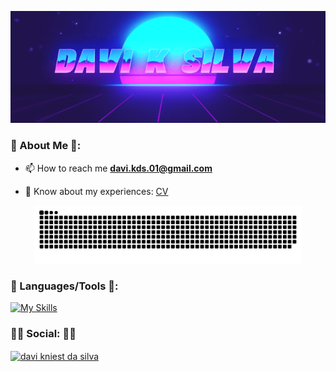 <p align="center">
    <img alt="banner" src="https://github.com/Davi-K-Silva/Davi-K-Silva/blob/main/standard.gif?raw=true" />
</p>

### 🎃 About Me 🎃:

- 📫 How to reach me **davi.kds.01@gmail.com**

- 📄 Know about my experiences: [CV](https://drive.google.com/file/d/1w6OL0e1Da6-Wd6XlAgBE_heeJe3LtdYR/view?usp=sharing)

<p align="center">
    <img alt="contribution snake" width="85%" src="https://github.com/Davi-K-Silva/Davi-K-Silva/blob/output/github-snake-dark.svg?raw=true"/>
</p>

### 🤖 Languages/Tools 🤖:
[![My Skills](https://skillicons.dev/icons?i=java,c,py,linux,git,github)]()

### 👨‍💻 Social: 👨‍💻
<p align="left">
<a href="https://linkedin.com/in/davi kniest da silva" target="blank"><img align="center" src="https://raw.githubusercontent.com/rahuldkjain/github-profile-readme-generator/master/src/images/icons/Social/linked-in-alt.svg" alt="davi kniest da silva" height="30" width="40" /></a>
</p>

<!---
Davi-K-Silva/Davi-K-Silva is a ✨ special ✨ repository because its `README.md` (this file) appears on your GitHub profile.
You can click the Preview link to take a look at your changes.
--->
